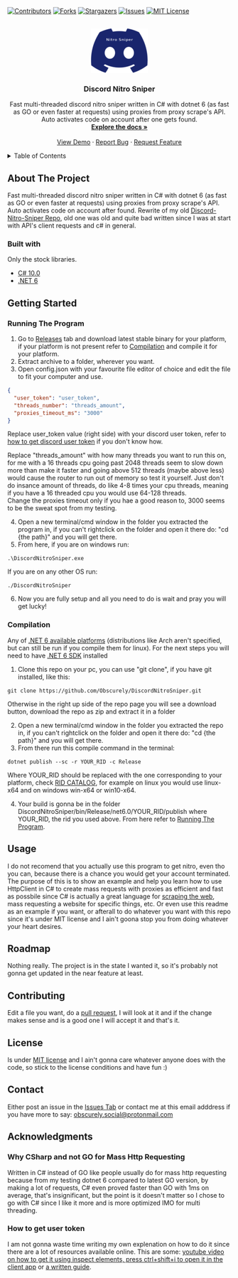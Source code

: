 <div id="top"></div>

[![Contributors][contributors-shield]][contributors-url]
[![Forks][forks-shield]][forks-url]
[![Stargazers][stars-shield]][stars-url]
[![Issues][issues-shield]][issues-url]
[![MIT License][license-shield]][license-url]

<!-- PROJECT LOGO -->
<br />
<div align="center">
  <a href="https://github.com/Obscurely/DiscordNitroSniper">
    <img src="images/logo.png" alt="Logo" width="128" height="100">
  </a>

  <h3 align="center">Discord Nitro Sniper</h3>

  <p align="center">
    Fast multi-threaded discord nitro sniper written in C# with dotnet 6 (as fast as GO or even faster at requests) using proxies from proxy scrape's API. Auto activates code on account after one gets found.
    <br />
    <a href="https://github.com/Obscurely/DiscordNitroSniper"><strong>Explore the docs »</strong></a>
    <br />
    <br />
    <a href="https://github.com/Obscurely/DiscordNitroSniper">View Demo</a>
    ·
    <a href="https://github.com/Obscurely/DiscordNitroSniper/issues">Report Bug</a>
    ·
    <a href="https://github.com/Obscurely/DiscordNitroSniper/issues">Request Feature</a>
  </p>
</div>

<!-- TABLE OF CONTENTS -->
<details>
  <summary>Table of Contents</summary>
  <ol>
    <li>
      <a href="#about-the-project">About The Project</a>
      <ul>
        <li><a href="#built-with">Built With</a></li>
      </ul>
    </li>
    <li>
      <a href="#getting-started">Getting Started</a>
      <ul>
        <li><a href="#running-the-program">Running the Program</a></li>
        <li><a href="#compilation">Compilation</a></li>
      </ul>
    </li>
    <li><a href="#usage">Usage</a></li>
    <li><a href="#roadmap">Roadmap</a></li>
    <li><a href="#contributing">Contributing</a></li>
    <li><a href="#license">License</a></li>
    <li><a href="#contact">Contact</a></li>
    <li>
      <a href="#acknowledgments">Acknowledgments</a>
      <ul>
        <li><a href="#why-csharp-and-not-go-for-mass-http-requesting">Why CSharp and not GO for Mass Http Requesting</a></li>
        <li><a href="how-to-get-user-token">How to get user token</a></li>
      </ul>
    </li>
  </ol>
</details>

## About The Project

Fast multi-threaded discord nitro sniper written in C# with dotnet 6 (as fast as GO or even faster at requests) using proxies from proxy scrape's API. Auto activates code on account after found. Rewrite of my old [Discord-Nitro-Sniper Repo](https://github.com/Obscurely/Discord-Nitro-Sniper/), old one was old and quite bad written since I was at start with API's client requests and c# in general.

### Built with

Only the stock libraries.

- [C# 10.0](https://docs.microsoft.com/en-us/dotnet/csharp/whats-new/csharp-10)
- [.NET 6](https://devblogs.microsoft.com/dotnet/announcing-net-6/?WT.mc_id=dotnet-35129-website)

## Getting Started

### Running The Program

1.  Go to [Releases](https://github.com/Obscurely/DiscordNitroSniper/releases) tab and download latest stable binary for your platform, if your platform is not present refer to [Compilation](#compilation) and compile it for your platform.
2.  Extract archive to a folder, wherever you want.
3.  Open config.json with your favourite file editor of choice and edit the file to fit your computer and use.

```json
{
  "user_token": "user_token",
  "threads_number": "threads_amount",
  "proxies_timeout_ms": "3000"
}
```

Replace user_token value (right side) with your discord user token, refer to [how to get discord user token](#how-to-get-user-token) if you don't know how.

<div>Replace "threads_amount" with how many threads you want to run this on, for me with a 16 threads cpu going past 2048 threads seem to slow down more than make it faster and going above 512 threads (maybe above less) would cause the router to run out of memory so test it yourself. Just don't do insance amount of threads, do like 4-8 times your cpu threads, meaning if you have a 16 threaded cpu you would use 64-128 threads. </div>
<div>Change the proxies timeout only if you hae a good reason to, 3000 seems to be the sweat spot from my testing. </div>

4.  Open a new terminal/cmd window in the folder you extracted the program in, if you can't rightclick on the folder and open it there do: "cd {the path}" and you will get there.
5.  From here, if you are on windows run:

```
.\DiscordNitroSniper.exe
```

If you are on any other OS run:

```
./DiscordNitroSniper
```

6.  Now you are fully setup and all you need to do is wait and pray you will get lucky!

### Compilation

Any of [.NET 6 available platforms](https://github.com/dotnet/core/blob/main/release-notes/6.0/supported-os.md) (distributions like Arch aren't specified, but can still be run if you compile them for linux). For the next steps you will need to have [.NET 6 SDK](https://dotnet.microsoft.com/en-us/download/dotnet/6.0) installed

1.  Clone this repo on your pc, you can use "git clone", if you have git installed, like this:

```
git clone https://github.com/Obscurely/DiscordNitroSniper.git
```

Otherwise in the right up side of the repo page you will see a download button, download the repo as zip and extract it in a folder

2.  Open a new terminal/cmd window in the folder you extracted the repo in, if you can't rightclick on the folder and open it there do: "cd {the path}" and you will get there.
3.  From there run this compile command in the terminal:

```
dotnet publish --sc -r YOUR_RID -c Release
```

Where YOUR_RID should be replaced with the one corresponding to your platform, check [RID CATALOG](https://docs.microsoft.com/en-us/dotnet/core/rid-catalog), for example on linux you would use linux-x64 and on windows win-x64 or win10-x64.

4.  Your build is gonna be in the folder DiscordNitroSniper/bin/Release/net6.0/YOUR_RID/publish where YOUR_RID, the rid you used above. From here refer to [Running The Program](#running-the-program).

## Usage

I do not recomend that you actually use this program to get nitro, even tho you can, because there is a chance you would get your account terminated. The purpose of this is to show an example and help you learn how to use HttpClient in C# to create mass requests with proxies as efficient and fast as possbile since C# is actually a great language for [scraping the web](https://www.parsehub.com/blog/what-is-web-scraping/), mass requesting a website for specific things, etc. Or even use this readme as an example if you want, or afterall to do whatever you want with this repo since it's under MIT license and I ain't goona stop you from doing whatever your heart desires.

## Roadmap

Nothing really. The project is in the state I wanted it, so it's probably not gonna get updated in the near feature at least.

## Contributing

Edit a file you want, do a [pull request](https://docs.github.com/en/pull-requests/collaborating-with-pull-requests/proposing-changes-to-your-work-with-pull-requests/creating-a-pull-request), I will look at it and if the change makes sense and is a good one I will accept it and that's it.

## License

Is under [MIT license](https://mit-license.org/) and I ain't gonna care whatever anyone does with the code, so stick to the license conditions and have fun :)

## Contact

Either post an issue in the [Issues Tab](https://github.com/Obscurely/DiscordNitroSniper/issues) or contact me at this email adddress if you have more to say: obscurely.social@protonmail.com

## Acknowledgments

### Why CSharp and not GO for Mass Http Requesting

Written in C# instead of GO like people usually do for mass http requesting because from my testing dotnet 6 compared to latest GO version, by making a lot of requests, C# even proved faster than GO with 1ms on average, that's insignificant, but the point is it doesn't matter so I chose to go with C# since I like it more and is more optimized IMO for multi threading.

### How to get user token

I am not gonna waste time writing my own explenation on how to do it since there are a lot of resources available online. This are some: [youtube video on how to get it using inspect elements, press ctrl+shift+i to open it in the client app](https://www.youtube.com/watch?v=YEgFvgg7ZPI) or [a written guide](https://powermicrotech.com/how-to-get-your-discord-token/).

<!-- MARKDOWN LINKS & IMAGES -->
<!-- https://www.markdownguide.org/basic-syntax/#reference-style-links -->

[contributors-shield]: https://img.shields.io/github/contributors/Obscurely/DiscordNitroSniper.svg?style=for-the-badge
[contributors-url]: https://github.com/Obscurely/DiscordNitroSniper/graphs/contributors
[forks-shield]: https://img.shields.io/github/forks/Obscurely/DiscordNitroSniper.svg?style=for-the-badge
[forks-url]: https://github.com/Obscurely/DiscordNitroSniper/network/members
[stars-shield]: https://img.shields.io/github/stars/Obscurely/DiscordNitroSniper.svg?style=for-the-badge
[stars-url]: https://github.com/Obscurely/DiscordNitroSniper/stargazers
[issues-shield]: https://img.shields.io/github/issues/Obscurely/DiscordNitroSniper.svg?style=for-the-badge
[issues-url]: https://github.com/Obscurely/DiscordNitroSniper/issues
[license-shield]: https://img.shields.io/github/license/Obscurely/DiscordNitroSniper.svg?style=for-the-badge
[license-url]: https://github.com/Obscurely/DiscordNitroSniper/blob/master/LICENSE
